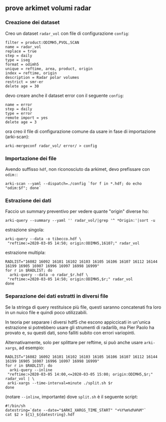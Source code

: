 ## prove arkimet volumi radar ##

### Creazione dei dataset ###

Creo un dataset `radar_vol` con file di configurazione `config`:

```
filter = product:ODIMH5,PVOL,SCAN
name = radar_vol
replace = true
step = daily
type = iseg
format = odimh5
unique = reftime, area, product, origin
index = reftime, origin
description = Radar polar volumes
restrict = smr-er
delete age = 30
```

devo creare anche il dataset error con il seguente `config`:

```
name = error
step = daily
type = error
remote import = yes
delete age = 3
```

ora creo il file di configurazione comune da usare in fase di
importazione (arki-scan):

```
arki-mergeconf radar_vol/ error/ > config
```

### Importazione dei file ###

Avendo suffisso `hdf`, non riconosciuto da arkimet, devo prefissare
con `odim:`:

```
arki-scan --yaml --dispatch=./config `for f in *.hdf; do echo "odim:$f"; done`
```

### Estrazione dei dati ###

Faccio un summary preventivo per vedere quante "origin" diverse ho:

```
arki-query --summary --yaml '' radar_vol/|grep '^ *Origin:'|sort -u
```

estrazione singola:

```
arki-query --data -o tibecco.hdf \
 "reftime:=2020-03-05 14:50; origin:ODIMH5,16107;" radar_vol
```

estrazione multipla:

```
RADLIST="16082 16092 16101 16102 16103 16105 16106 16107 16112 16144 16199 16905 16907 16996 16997 16998 16999"
for r in $RADLIST; do
  arki-query --data -o radar_$r.hdf \
 "reftime:=2020-03-05 14:50; origin:ODIMH5,$r;" radar_vol
done
```

### Separazione dei dati estratti in diversi file ###

Se la stringa di query restituisce più file, questi saranno
concatenati fra loro in un nuico file e quindi poco utilizzabili.

In teoria per separare i diversi hdf5 che escono appiccicati in
un'unica estrazione si potrebbero usare gli strumenti di radarlib, ma
Pier Paolo ha provato e, su questi dati, sono falliti subito con
errori variopinti.

Alternativamente, solo per splittare per reftime, si può anche usare
`arki-xargs`, ad esempio:

```
RADLIST="16082 16092 16101 16102 16103 16105 16106 16107 16112 16144 16199 16905 16907 16996 16997 16998 16999"
for r in $RADLIST; do
  arki-query --inline
 "reftime:>2020-03-05 14:00,<=2020-03-05 15:00; origin:ODIMH5,$r;" radar_vol | \
 arki-xargs --time-interval=minute ./split.sh $r
done
```

(notare `--inline`, importante) dove `split.sh` è il seguente script:

```
#!/bin/sh
datestring=`date --date="$ARKI_XARGS_TIME_START" "+%Y%m%d%H%M"`
cat $2 > ${1}_${datestring}.hdf
```
